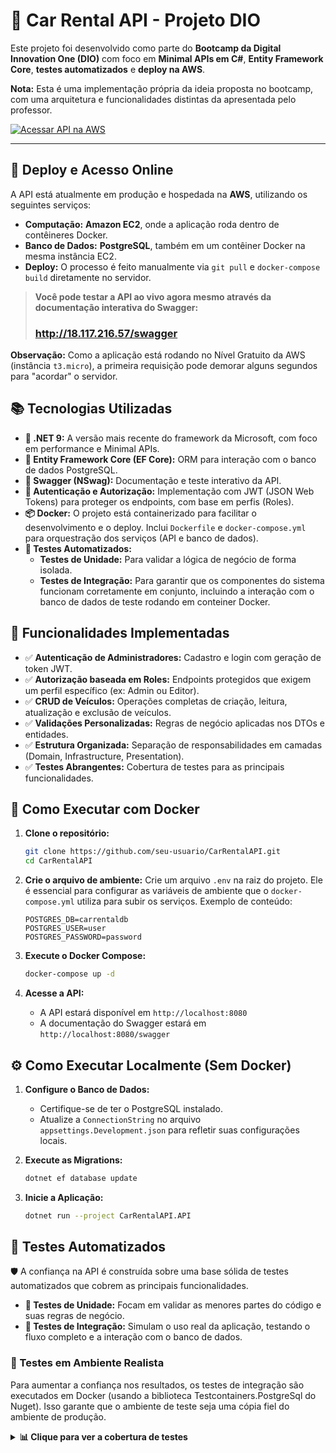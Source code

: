 ﻿# 🚗 Car Rental API - Projeto DIO

Este projeto foi desenvolvido como parte do **Bootcamp da Digital Innovation One (DIO)** com foco em **Minimal APIs em C#**, **Entity Framework Core**, **testes automatizados** e **deploy na AWS**.

**Nota:** Esta é uma implementação própria da ideia proposta no bootcamp, com uma arquitetura e funcionalidades distintas da apresentada pelo professor.

<a href="http://18.117.216.57/swagger" target="_blank" rel="noopener noreferrer">
    <img src="https://img.shields.io/badge/Acessar%20API%20na%20AWS-%23FF9900?style=for-the-badge&logo=amazon-aws&logoColor=white" alt="Acessar API na AWS">
</a>

---

## 🚀 Deploy e Acesso Online

A API está atualmente em produção e hospedada na **AWS**, utilizando os seguintes serviços:
- **Computação:** **Amazon EC2**, onde a aplicação roda dentro de contêineres Docker.
- **Banco de Dados:** **PostgreSQL**, também em um contêiner Docker na mesma instância EC2.
- **Deploy:** O processo é feito manualmente via `git pull` e `docker-compose build` diretamente no servidor.

> **Você pode testar a API ao vivo agora mesmo através da documentação interativa do Swagger:**
> <h3><a href="http://18.117.216.57/swagger" target="_blank" rel="noopener noreferrer"><strong>http://18.117.216.57/swagger</strong></a></h3>

**Observação:** Como a aplicação está rodando no Nível Gratuito da AWS (instância `t3.micro`), a primeira requisição pode demorar alguns segundos para "acordar" o servidor.

## 📚 Tecnologias Utilizadas

- **🚀 .NET 9:** A versão mais recente do framework da Microsoft, com foco em performance e Minimal APIs.
- **💾 Entity Framework Core (EF Core):** ORM para interação com o banco de dados PostgreSQL.
- **📄 Swagger (NSwag):** Documentação e teste interativo da API.
- **🔐 Autenticação e Autorização:** Implementação com JWT (JSON Web Tokens) para proteger os endpoints, com base em perfis (Roles).
- **📦 Docker:** O projeto está containerizado para facilitar o desenvolvimento e o deploy. Inclui `Dockerfile` e `docker-compose.yml` para orquestração dos serviços (API e banco de dados).
- **🧪 Testes Automatizados:**
  - **Testes de Unidade:** Para validar a lógica de negócio de forma isolada.
  - **Testes de Integração:** Para garantir que os componentes do sistema funcionam corretamente em conjunto, incluindo a interação com o banco de dados de teste rodando em conteiner Docker.

## 🔧 Funcionalidades Implementadas

- ✅ **Autenticação de Administradores:** Cadastro e login com geração de token JWT.
- ✅ **Autorização baseada em Roles:** Endpoints protegidos que exigem um perfil específico (ex: Admin ou Editor).
- ✅ **CRUD de Veículos:** Operações completas de criação, leitura, atualização e exclusão de veículos.
- ✅ **Validações Personalizadas:** Regras de negócio aplicadas nos DTOs e entidades.
- ✅ **Estrutura Organizada:** Separação de responsabilidades em camadas (Domain, Infrastructure, Presentation).
- ✅ **Testes Abrangentes:** Cobertura de testes para as principais funcionalidades.

## 🐳 Como Executar com Docker

1. **Clone o repositório:**
   ```bash
   git clone https://github.com/seu-usuario/CarRentalAPI.git
   cd CarRentalAPI
   ```

2. **Crie o arquivo de ambiente:**
   Crie um arquivo `.env` na raiz do projeto. Ele é essencial para configurar as variáveis de ambiente que o `docker-compose.yml` utiliza para subir os serviços. Exemplo de conteúdo:
   ```env
   POSTGRES_DB=carrentaldb
   POSTGRES_USER=user
   POSTGRES_PASSWORD=password
   ```

3. **Execute o Docker Compose:**
   ```bash
   docker-compose up -d
   ```

4. **Acesse a API:**
   - A API estará disponível em `http://localhost:8080`
   - A documentação do Swagger estará em `http://localhost:8080/swagger`

## ⚙️ Como Executar Localmente (Sem Docker)

1. **Configure o Banco de Dados:**
   - Certifique-se de ter o PostgreSQL instalado.
   - Atualize a `ConnectionString` no arquivo `appsettings.Development.json` para refletir suas configurações locais.

2. **Execute as Migrations:**
   ```bash
   dotnet ef database update
   ```

3. **Inicie a Aplicação:**
   ```bash
   dotnet run --project CarRentalAPI.API
   ```

## 🧪 Testes Automatizados

🛡️ A confiança na API é construída sobre uma base sólida de testes automatizados que cobrem as principais funcionalidades.

* **🔬 Testes de Unidade:** Focam em validar as menores partes do código e suas regras de negócio.
* **🤝 Testes de Integração:** Simulam o uso real da aplicação, testando o fluxo completo e a interação com o banco de dados.

### 🐳 Testes em Ambiente Realista
Para aumentar a confiança nos resultados, os testes de integração são executados em Docker (usando a biblioteca Testcontainers.PostgreSql do Nuget). Isso garante que o ambiente de teste seja uma cópia fiel do ambiente de produção.

<details>
<summary><strong>📊 Clique para ver a cobertura de testes</strong></summary>
<br>
  <img width="883" height="284" alt="Resultado dos testes" src="https://github.com/user-attachments/assets/c262553f-d8cb-45b5-a3b4-7d00a7c455a8" />

  <img width="691" height="1115" alt="Cobertura de testes" src="https://github.com/user-attachments/assets/32f1b1c1-fe68-467b-9aba-0ea268624448" />
</details>
